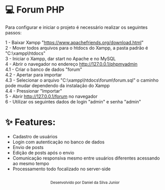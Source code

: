 # 💻 Forum PHP
Para configurar e iniciar o projeto é necessário realizar os seguintes passos: 

1 - Baixar Xampp "https://www.apachefriends.org/download.html" </br>
2 - Mover todos arquivos para o htdocs do Xampp, a pasta padrão é "C:\xampp\htdocs" </br>
3 - Iniciar o Xampp, dar start no Apache e no MySQL </br> 
4 - Abrir o navegador no endereço http://127.0.0.1/phpmyadmin</br> 
4.1 - Criar o banco de dados "forum" </br>
4.2 - Apertar para importar </br>
4.3 - Selecionar o arquivo "C:\xampp\htdocs\forum\forum.sql" o caminho pode mudar dependendo da instalação do Xampp </br>
4.4 - Pressionar "Importar" </br>
5 - Abrir http://127.0.0.1/forum no navegador </br>
6 - Utilizar os seguintes dados de login "admin" e senha "admin" </br>

# ✨ Features: 

- Cadastro de usuários
- Login com autenticação no banco de dados
- Envio de posts
- Edição de posts após o envio
- Comunicação responsiva mesmo entre usuários diferentes acessando ao mesmo tempo
- Processamento todo focalizado no server-side

<div align="center">
  <small></br>Desenvolvido por Daniel da Silva Junior</small>
</div>
